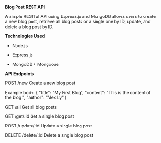 **Blog Post REST API**

A simple RESTful API using Express.js and MongoDB allows users to create a new blog post, retrieve all blog posts or a single one by ID, update, and delete a blog post by ID.

**Technologies Used**

- Node.js

- Express.js

- MongoDB + Mongoose



**API Endpoints**

POST /new
Create a new blog post

Example body:
{
  "title": "My First Blog",
  "content": "This is the content of the blog.",
  "author": "Alex Ly"
}

GET /all
Get all blog posts

GET /get/:id 
Get a single blog post

POST /update/:id 
Update a single blog post

DELETE /delete/:id 
Delete a single blog post
